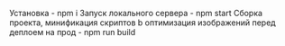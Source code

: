 Установка - npm i
Запуск локального сервера - npm start
Сборка проекта, минификация скриптов b оптимизация изображений перед деплоем на прод - npm run build
